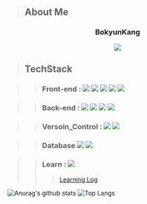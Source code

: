 > About Me 
> ---
<div align = "center">
    <h3 aplign  "center">BokyunKang</h3>
    <img src="https://img.shields.io/badge/NAVER-bk940204%40naver.com-green?style=for-the-badge&logoColor=black">
</div>   

  
> TechStack
> ---

>> ### Front-end : <img src="https://img.shields.io/badge/JAVASCIPT-F7DF1E?style=for-the-badge&logo=javascript&logoColor=black"> <img src="https://img.shields.io/badge/-HTML5-%23E34F26?style=for-the-badge&logo=HTML5&logoColor=white"> <img src="https://img.shields.io/badge/-CSS3-%231572B6?style=for-the-badge&logo=CSS3&logoColor=white"> <img src="https://img.shields.io/badge/Jquery-0769AD?style=for-the-badge&logo=jquery&logoColor=white"> <img src="https://img.shields.io/badge/BootStrap-7952B3?style=for-the-badge&logo=bootstrap&logoColor=white">

>> ### Back-end : <img src="https://img.shields.io/badge/JAVA-007396?style=for-the-badge&logo=Java&logoColor=white"> <img src="https://img.shields.io/badge/JSP-007396?style=for-the-badge&logo=JSP&logoColor=white"> <img src="https://img.shields.io/badge/SPRINGBOOT-6DB33F?style=for-the-badge&logo=springboot&logoColor=white">  <img src="https://img.shields.io/badge/GRADLE-02303A?style=for-the-badge&logo=gradle&logoColor=white">

>> ### Versoin_Control : <img src="https://img.shields.io/badge/Git-F05032?style=for-the-badge&logo=git&logoColor=white"> <img src="https://img.shields.io/badge/GitHub-181717?style=for-the-badge&logo=github&logoColor=white">

>> ### Database <img src="https://img.shields.io/badge/Oracle-F80000?style=for-the-badge&logo=Oracle&logoColor=white"> <img src="https://img.shields.io/badge/MySQL-4479A1?style=for-the-badge&logo=MySQL&logoColor=white">

>> ### Learn : <img src="https://img.shields.io/badge/-React-%2361DAFB?style=for-the-badge&logo=React&logoColor=black">  
>>> [Learning Log](https://purrfect-mile-cdc.notion.site/React-Spring-5bf5b5677730480aa9f447d7054883c1)

![Anurag's github stats](https://github-readme-stats.vercel.app/api?username=kangbokyun&show_icons=true&theme=tokyonight)
![Top Langs](https://github-readme-stats.vercel.app/api/top-langs/?username=kangbokyun&layout=compact&theme=tokyonight) 
